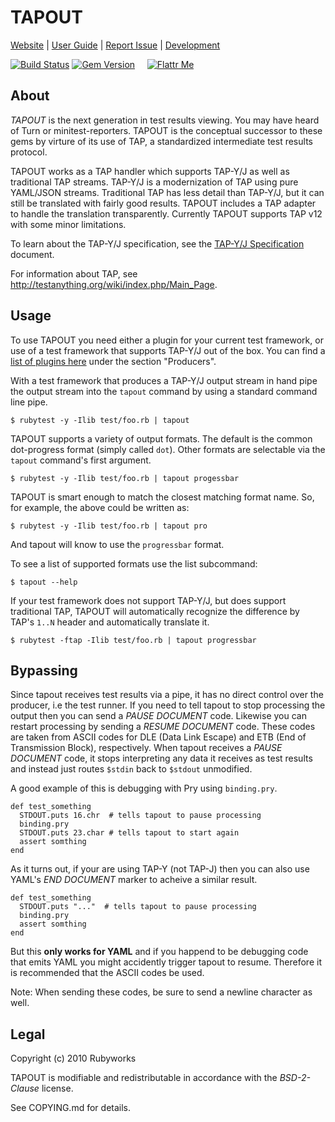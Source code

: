 # TAPOUT

[Website](http://rubyworks.github.com/tapout) |
[User Guide](http://github.com/rubyworks/tapout/wiki) |
[Report Issue](http://github.com/rubyworks/tapout/issues) |
[Development](http://github.com/rubyworks/tapout)

[![Build Status](https://secure.travis-ci.org/rubyworks/tapout.png)](http://travis-ci.org/rubyworks/tapout)
[![Gem Version](https://badge.fury.io/rb/tapout.png)](http://badge.fury.io/rb/tapout) &nbsp; &nbsp;
[![Flattr Me](http://api.flattr.com/button/flattr-badge-large.png)](http://flattr.com/thing/324911/Rubyworks-Ruby-Development-Fund)


## About

*TAPOUT* is the next generation in test results viewing. You may have heard
of Turn or minitest-reporters. TAPOUT is the conceptual successor to these
gems by virture of its use of TAP, a standardized intermediate test results
protocol. 

TAPOUT works as a TAP handler which supports TAP-Y/J as well as traditional
TAP streams. TAP-Y/J is a modernization of TAP using pure YAML/JSON streams.
Traditional TAP has less detail than TAP-Y/J, but it can still be translated
with fairly good results. TAPOUT includes a TAP adapter to handle the
translation transparently. Currently TAPOUT supports TAP v12 with some minor
limitations.

To learn about the TAP-Y/J specification, see the [TAP-Y/J Specification](https://github.com/rubyworks/tapout/wiki/Specification) document.

For information about TAP, see http://testanything.org/wiki/index.php/Main_Page.


## Usage

To use TAPOUT you need either a plugin for your current test framework, or use of
a test framework that supports TAP-Y/J out of the box. You can find a 
[list of plugins here](https://github.com/rubyworks/tapout/wiki)
under the section "Producers".

With a test framework that produces a TAP-Y/J output stream in hand pipe the
output stream into the `tapout` command by using a standard command line pipe.

    $ rubytest -y -Ilib test/foo.rb | tapout

TAPOUT supports a variety of output formats. The default is the common
dot-progress format (simply called `dot`). Other formats are selectable
via the `tapout` command's first argument.

    $ rubytest -y -Ilib test/foo.rb | tapout progessbar

TAPOUT is smart enough to match the closest matching format name. So, for
example, the above could be written as:

    $ rubytest -y -Ilib test/foo.rb | tapout pro

And tapout will know to use the `progressbar` format.

To see a list of supported formats use the list subcommand:

    $ tapout --help

If your test framework does not support TAP-Y/J, but does support traditional
TAP, TAPOUT will automatically recognize the difference by TAP's `1..N` header
and automatically translate it.

    $ rubytest -ftap -Ilib test/foo.rb | tapout progressbar


## Bypassing

Since tapout receives test results via a pipe, it has no direct control over
the producer, i.e the test runner. If you need to tell tapout to stop processing
the output then you can send a *PAUSE DOCUMENT* code. Likewise you can restart
processing by sending a *RESUME DOCUMENT* code. These codes are taken
from ASCII codes for DLE (Data Link Escape) and ETB (End of Transmission Block),
respectively. When tapout receives a *PAUSE DOCUMENT* code, it stops interpreting
any data it receives as test results and instead just routes `$stdin` back
to `$stdout` unmodified.

A good example of this is debugging with Pry using `binding.pry`.

    def test_something
      STDOUT.puts 16.chr  # tells tapout to pause processing
      binding.pry
      STDOUT.puts 23.char # tells tapout to start again
      assert somthing
    end

As it turns out, if your are using TAP-Y (not TAP-J) then you can also
use YAML's *END DOCUMENT* marker to acheive a similar result.

    def test_something
      STDOUT.puts "..."  # tells tapout to pause processing
      binding.pry
      assert somthing
    end

But this **only works for YAML** and if you happend to be debugging code
that emits YAML you might accidently trigger tapout to resume. Therefore
it is recommended that the ASCII codes be used.

Note: When sending these codes, be sure to send a newline character as well. 


## Legal

Copyright (c) 2010 Rubyworks

TAPOUT is modifiable and redistributable in accordance with the *BSD-2-Clause* license.

See COPYING.md for details.

